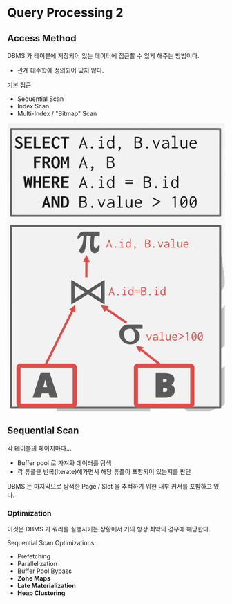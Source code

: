 # Query Processing 2

## Access Method

DBMS 가 테이블에 저장되어 있는 데이터에 접근할 수 있게 해주는 방법이다.
* 관계 대수학에 정의되어 있지 않다.

기본 접근
* Sequential Scan
* Index Scan
* Multi-Index / "Bitmap" Scan

![](./res/11-1.png)

## Sequential Scan

각 테이블의 페이지마다...
* Buffer pool 로 가져와 데이터를 탐색
* 각 튜플을 반복(Iterate)해가면서 해당 튜플이 포함되어 있는지를 판단

DBMS 는 마지막으로 탐색한 Page / Slot 을 추적하기 위한 내부 커서를 포함하고 있다.

### Optimization

이것은 DBMS 가 쿼리를 실행시키는 상황에서 거의 항상 최악의 경우에 해당한다.

Sequential Scan Optimizations:
* Prefetching
* Parallelization
* Buffer Pool Bypass
* **Zone Maps**
* **Late Materialization**
* **Heap Clustering**
